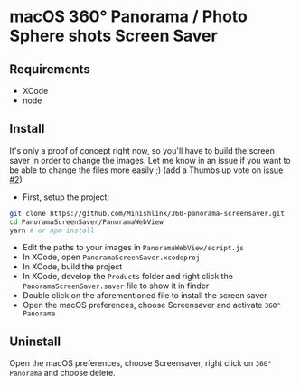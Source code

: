 # macOS 360° Panorama / Photo Sphere shots Screen Saver

## Requirements
* XCode
* node

## Install

It's only a proof of concept right now, so you'll have to build the screen saver in order to change the images.
Let me know in an issue if you want to be able to change the files more easily ;) (add a Thumbs up vote on [issue #2](https://github.com/Minishlink/360-panorama-screensaver/issues/2))

* First, setup the project:
```bash
git clone https://github.com/Minishlink/360-panorama-screensaver.git
cd PanoramaScreenSaver/PanoramaWebView
yarn # or npm install
```
* Edit the paths to your images in `PanoramaWebView/script.js`
* In XCode, open `PanoramaScreenSaver.xcodeproj`
* In XCode, build the project
* In XCode, develop the `Products` folder and right click the `PanoramaScreenSaver.saver` file to show it in finder
* Double click on the aforementioned file to install the screen saver
* Open the macOS preferences, choose Screensaver and activate `360° Panorama`

## Uninstall

Open the macOS preferences, choose Screensaver, right click on `360° Panorama` and choose delete.
